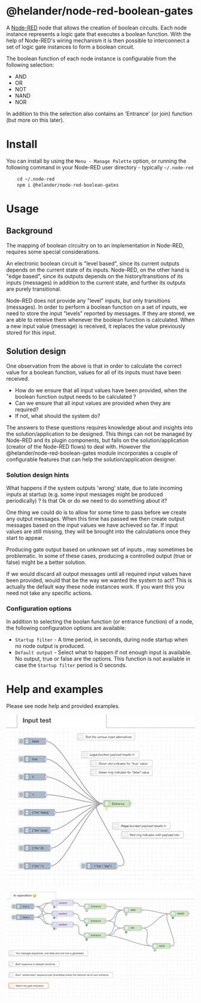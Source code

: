 # @helander/node-red-boolean-gates

A <a href="http://nodered.org" target="_new">Node-RED</a> node that allows the creation of boolean circuits. Each node instance represents a logic gate that executes a boolean function.
With the help of Node-RED's wiring mechanism it is then possible to interconnect a set of logic gate instances to form a boolean circuit.

The boolean function of each node instance is configurable from the following selection:
 * AND
 * OR
 * NOT
 * NAND
 * NOR

In addition to this the selection also contains an 'Entrance' (or join) function (but more on this later).


# Install

You can install by using the `Menu - Manage Palette` option, or running the following command in your
Node-RED user directory - typically `~/.node-red`

        cd ~/.node-red
        npm i @helander/node-red-boolean-gates

# Usage

## Background
The mapping of boolean circuitry on to an implementation in Node-RED, requires some special considerations.

An electronic boolean circuit is "level based", since its current outputs depends on the current state of its inputs. Node-RED, on the other hand is "edge based", since
its outputs depends on the history/transitions of its inputs (messages) in addition to the current state, and further its outputs are purely transitional.

Node-RED does not provide any "level" inputs, but only transitions (messages). In order to perform a boolean function on a set of inputs, we need to store the input "levels" reported by
messages. If they are stored, we are able to retreive them whenever the boolean function is calculated. When a new input value (message) is received, it replaces the value previously stored
for this input.

## Solution design

One observation from the above is that in order to calculate the correct value for a boolean function, values for all of its inputs must have been received. 

* How do we ensure that all input values have been provided, when the boolean function output needs to be calculated ?
* Can we ensure that all input values are provided when they are required?
* If not, what should the system do?

The answers to these questions requires knowledge about and insights into the solution/application to be designed. This things can not be managed by Node-RED and its plugin components, but
falls on the solution/application (creator of the Node-RED flows) to deal with. However the @helander/node-red-boolean-gates module incorporates a couple of configurable features that can
help the solution/application designer.

### Solution design hints

What happens if the system outputs 'wrong' state, due to late incoming inputs at startup (e.g. some input messages might be produced periodically) ? 
Is that Ok or do we need to do something about it? 

One thing we could do is to allow for some time to pass before we create any output messages. When this time has passed we then create output messages based on the 
input values we have achieved so far. If input values are still missing, they will be brought into the calculations once they start to appear.

Producing gate output based on unknown set of inputs , may sometimes be problematic. In some of these cases, producing a controlled output (true or false) might be
a better solution. 

If we would discard all output messages until all required input values have been provided, would that be the way we wanted the system to act? 
This is actually the default way these node instances work. If you want this you need not take any specific actions.

### Configuration options

In addition to selecting the boolan function (or entrance function) of a node, the following configuration options are available:
* `Startup filter` - A time period, in seconds, during node startup when no node output is produced.
* `Default output` - Select what to happen if not enough input is available. No output, true or false are the options. 
This function is not available in case the `Startup filter` period is 0 seconds.

# Help and examples

Please see node help and provided examples.

![Example flow for entrance node](/examples/inputtest.jpg)

![Example flow for a few gates](/examples/inoperation.jpg)
